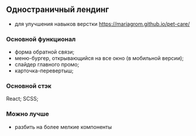 ## Одностраничный лендинг
* для улучшения навыков верстки
https://mariagrom.github.io/pet-care/

### Основной функционал
- форма обратной связи;
- меню-бургер, открывающийся на все окно (в мобильной версии);
- слайдер главного промо;
- карточка-перевертыш;
### Основной стэк
React;
SCSS;

### Можно лучше
- разбить на более мелкие компоненты